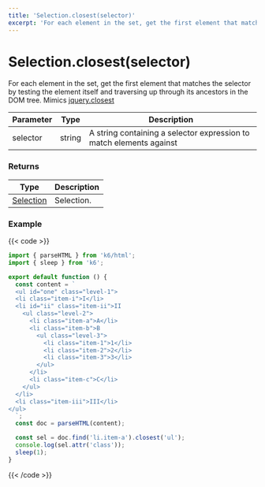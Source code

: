 ```yaml
---
title: 'Selection.closest(selector)'
excerpt: 'For each element in the set, get the first element that matches the selector by testing the element itself and traversing up through its ancestors in the DOM tree.'
---
```


# Selection.closest(selector)

For each element in the set, get the first element that matches the selector by testing the element itself and traversing up through its ancestors in the DOM tree.
Mimics [jquery.closest](https://api.jquery.com/closest/)

| Parameter | Type   | Description                                                         |
| --------- | ------ | ------------------------------------------------------------------- |
| selector  | string | A string containing a selector expression to match elements against |

### Returns

| Type                                                                                   | Description |
| -------------------------------------------------------------------------------------- | ----------- |
| [Selection](https://grafana.com/docs/k6/<K6_VERSION>/javascript-api/k6-html/selection) | Selection.  |

### Example

{{< code >}}

```javascript
import { parseHTML } from 'k6/html';
import { sleep } from 'k6';

export default function () {
  const content = `
  <ul id="one" class="level-1">
  <li class="item-i">I</li>
  <li id="ii" class="item-ii">II
    <ul class="level-2">
      <li class="item-a">A</li>
      <li class="item-b">B
        <ul class="level-3">
          <li class="item-1">1</li>
          <li class="item-2">2</li>
          <li class="item-3">3</li>
        </ul>
      </li>
      <li class="item-c">C</li>
    </ul>
  </li>
  <li class="item-iii">III</li>
</ul>
  `;
  const doc = parseHTML(content);

  const sel = doc.find('li.item-a').closest('ul');
  console.log(sel.attr('class'));
  sleep(1);
}
```

{{< /code >}}
